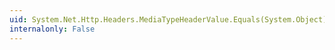 ```yaml
---
uid: System.Net.Http.Headers.MediaTypeHeaderValue.Equals(System.Object)
internalonly: False
---
```

